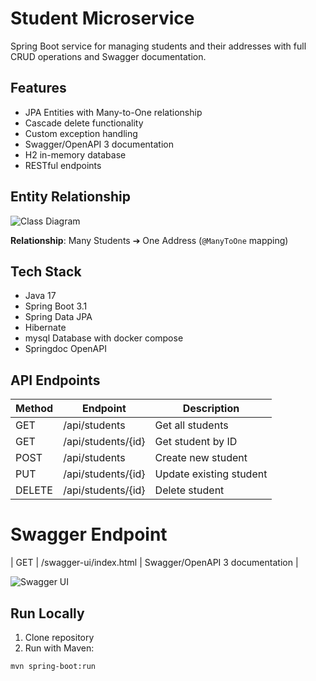 # Student Microservice

Spring Boot service for managing students and their addresses with full CRUD operations and Swagger documentation.

## Features
- JPA Entities with Many-to-One relationship
- Cascade delete functionality
- Custom exception handling
- Swagger/OpenAPI 3 documentation
- H2 in-memory database
- RESTful endpoints

## Entity Relationship
![Class Diagram](https://github.com/user-attachments/assets/fef53b38-5ea8-4860-8c4d-d5d92776014b)

**Relationship**: Many Students ➔ One Address (`@ManyToOne` mapping)

## Tech Stack
- Java 17
- Spring Boot 3.1
- Spring Data JPA
- Hibernate
- mysql Database with docker compose
- Springdoc OpenAPI

## API Endpoints
| Method | Endpoint           | Description                |
|--------|--------------------|----------------------------|
| GET    | /api/students      | Get all students           |
| GET    | /api/students/{id} | Get student by ID          |
| POST   | /api/students      | Create new student         |
| PUT    | /api/students/{id} | Update existing student    |
| DELETE | /api/students/{id} | Delete student             |

# Swagger Endpoint 

| GET    | /swagger-ui/index.html | Swagger/OpenAPI 3 documentation |

![Swagger UI](https://github.com/user-attachments/assets/d66cd900-9abc-4b87-a04e-58996750377f)

## Run Locally
1. Clone repository
2. Run with Maven:
```bash
mvn spring-boot:run
